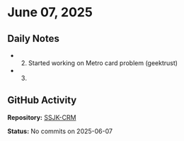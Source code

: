 ﻿# June 07, 2025

## Daily Notes

- 2. Started working on Metro card problem (geektrust)
- 3.

## GitHub Activity

**Repository:** [SSJK-CRM](https://github.com/Rupali59/SSJK-CRM)

**Status:** No commits on 2025-06-07
